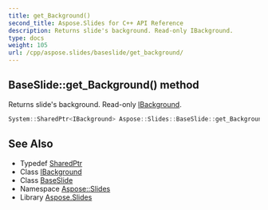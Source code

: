 ```yaml
---
title: get_Background()
second_title: Aspose.Slides for C++ API Reference
description: Returns slide's background. Read-only IBackground.
type: docs
weight: 105
url: /cpp/aspose.slides/baseslide/get_background/
---
```

## BaseSlide::get_Background() method


Returns slide's background. Read-only [IBackground](../../ibackground/).

```cpp
System::SharedPtr<IBackground> Aspose::Slides::BaseSlide::get_Background() override
```

## See Also

* Typedef [SharedPtr](../../system/sharedptr/)
* Class [IBackground](../ibackground/)
* Class [BaseSlide](./)
* Namespace [Aspose::Slides](../)
* Library [Aspose.Slides](../../)